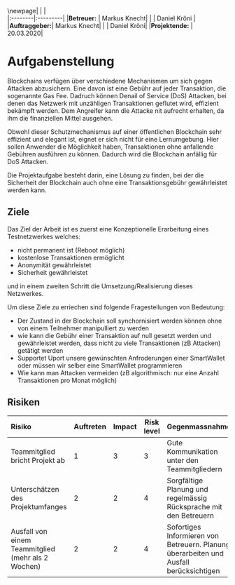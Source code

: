 
\newpage|   |   |   
|:--------|:---------|
|**Betreuer:** |          Markus Knecht|
|              |         Daniel Kröni |                   
|**Auftraggeber:**|       Markus Knecht|
|                 |      Daniel Kröni|
|**Projektende:**  |      20.03.2020|

# Aufgabenstellung

Blockchains verfügen über verschiedene Mechanismen um sich gegen Attacken abzusichern. Eine davon ist eine Gebühr auf jeder Transaktion, die sogenannte Gas Fee. Dadruch können Denail of Service (DoS) Attacken, bei denen das Netzwerk mit unzähligen Transaktionen geflutet wird, effizient bekämpft werden. Dem Angreifer kann die Attacke nit aufrecht erhalten, da ihm die finanziellen Mittel ausgehen. 

Obwohl dieser Schutzmechanismus auf einer öffentlichen Blockchain sehr effizient und elegant ist, eignet er sich nicht für eine Lernumgebung. Hier sollen Anwender die Möglichkeit haben, Transaktionen ohne anfallende Gebühren ausführen zu können. Dadurch wird die Blockchain anfällig für DoS Attacken. 

Die Projektaufgabe besteht darin, eine Lösung zu finden, bei der die Sicherheit der Blockchain auch ohne eine Transaktionsgebühr gewährleistet werden kann. 

## Ziele

Das Ziel der Arbeit ist es zuerst eine Konzeptionelle Erarbeitung eines Testnetzwerkes welches:

- nicht permanent ist (Reboot möglich)
- kostenlose Transaktionen ermöglicht 
- Anonymität gewährleistet
- Sicherheit gewährleistet

und in einem zweiten Schritt die Umsetzung/Realisierung dieses Netzwerkes. 

Um diese Ziele zu erriechen sind folgende Fragestellungen von Bedeutung:

- Der Zustand in der Blockchain soll synchornisiert werden können ohne von einem Teilnehmer manipulliert zu werden
- wie kann die Gebühr einer Transaktion auf null gesetzt werden und gewährleistet werden, dass nicht zu viele Transaktionen (zB Attacken) getätigt werden
- Supportet Uport unsere gewünschten Anfroderungen einer SmartWallet oder müssen wir selber eine SmartWallet programmieren
- Wie kann man Attacken vermeiden (zB algorithmisch: nur eine Anzahl Transaktionen pro Monat möglich)

## Risiken

|  Risiko | Auftreten  | Impact  | Risk level  |  Gegenmassnahme |
|:--------------------|------|-----|-----|:--------------------------------------|
| Teammitglied bricht Projekt ab  |  1 | 3  |  3 | Gute Kommunikation unter den Teammitgliedern   |
| Unterschätzen des Projektumfanges  | 2  | 2  |  4 | Sorgfältige Planung und regelmässig Rücksprache mit den Betreuern  |
| Ausfall von einem Teammitglied (mehr als 2 Wochen)  | 2  | 2  |  4 | Sofortiges Informieren von Betreuern. Planung überarbeiten und Ausfall berücksichtigen |

